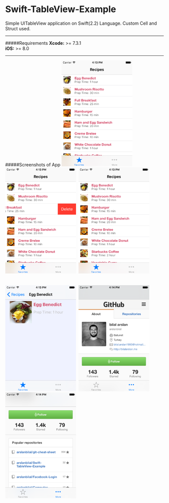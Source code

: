 Swift-TableView-Example
=======================

Simple UITableView application on Swift(2.2) Language. Custom Cell and Struct used.
<hr>
#####Requirements
<b>Xcode:</b> >= 7.3.1 <br>
<b>iOS:</b> >= 8.0 <br>
<hr>
#####Screenshots of App
<img src="https://github.com/arslanbilal/Swift-TableView-Example/raw/master/Swift-TableView-Example/Screen%20Captures/img1.png" height="337" width="225">&nbsp;
<img src="https://github.com/arslanbilal/Swift-TableView-Example/raw/master/Swift-TableView-Example/Screen%20Captures/img2.png" height="337" width="225">&nbsp;
<img src="https://github.com/arslanbilal/Swift-TableView-Example/raw/master/Swift-TableView-Example/Screen%20Captures/img3.png" height="337" width="225"><br>
<br><br>
<img src="https://github.com/arslanbilal/Swift-TableView-Example/raw/master/Swift-TableView-Example/Screen%20Captures/img4.png" height="337" width="225">&nbsp;
<img src="https://github.com/arslanbilal/Swift-TableView-Example/raw/master/Swift-TableView-Example/Screen%20Captures/img5.png" height="337" width="225">&nbsp;
<img src="https://github.com/arslanbilal/Swift-TableView-Example/raw/master/Swift-TableView-Example/Screen%20Captures/img6.png" height="337" width="225"><br>
